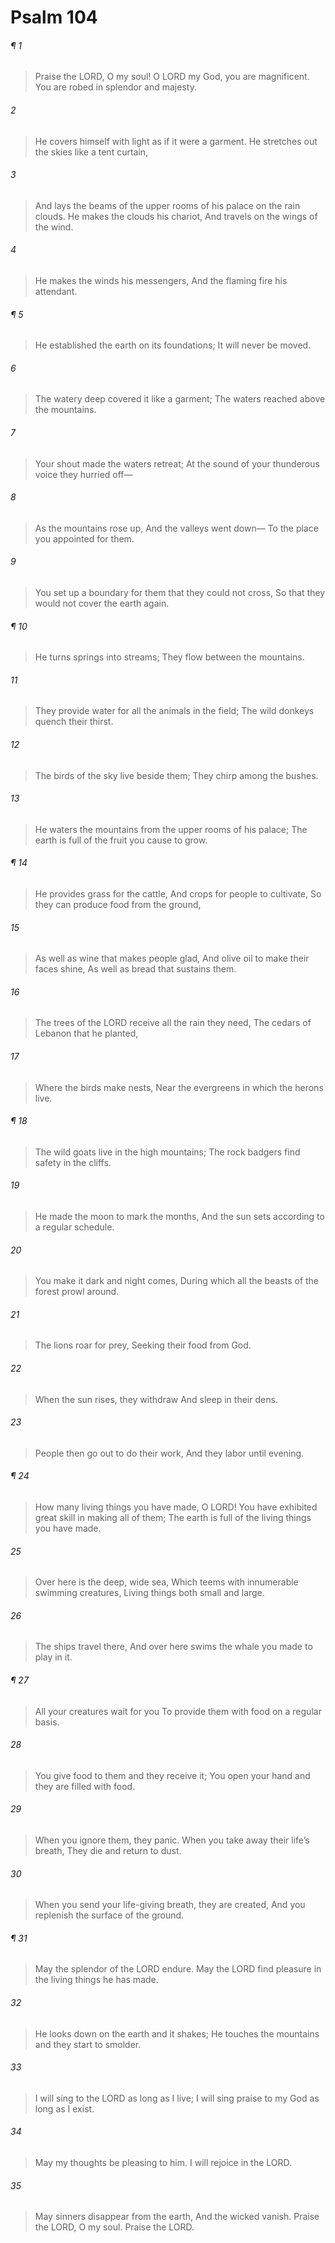 # Psalm 104
###### ¶ 1
> Praise the LORD, O my soul!
> O LORD my God, you are magnificent.
> You are robed in splendor and majesty.
###### 2
> He covers himself with light as if it were a garment.
> He stretches out the skies like a tent curtain,
###### 3
> And lays the beams of the upper rooms of his palace on the rain clouds.
> He makes the clouds his chariot,
> And travels on the wings of the wind.
###### 4
> He makes the winds his messengers,
> And the flaming fire his attendant.
###### ¶ 5
> He established the earth on its foundations;
> It will never be moved.
###### 6
> The watery deep covered it like a garment;
> The waters reached above the mountains.
###### 7
> Your shout made the waters retreat;
> At the sound of your thunderous voice they hurried off—
###### 8
> As the mountains rose up,
> And the valleys went down—
> To the place you appointed for them.
###### 9
> You set up a boundary for them that they could not cross,
> So that they would not cover the earth again.
###### ¶ 10
> He turns springs into streams;
> They flow between the mountains.
###### 11
> They provide water for all the animals in the field;
> The wild donkeys quench their thirst.
###### 12
> The birds of the sky live beside them;
> They chirp among the bushes.
###### 13
> He waters the mountains from the upper rooms of his palace;
> The earth is full of the fruit you cause to grow.
###### ¶ 14
> He provides grass for the cattle,
> And crops for people to cultivate,
> So they can produce food from the ground,
###### 15
> As well as wine that makes people glad,
> And olive oil to make their faces shine,
> As well as bread that sustains them.
###### 16
> The trees of the LORD receive all the rain they need,
> The cedars of Lebanon that he planted,
###### 17
> Where the birds make nests,
> Near the evergreens in which the herons live.
###### ¶ 18
> The wild goats live in the high mountains;
> The rock badgers find safety in the cliffs.
###### 19
> He made the moon to mark the months,
> And the sun sets according to a regular schedule.
###### 20
> You make it dark and night comes,
> During which all the beasts of the forest prowl around.
###### 21
> The lions roar for prey,
> Seeking their food from God.
###### 22
> When the sun rises, they withdraw
> And sleep in their dens.
###### 23
> People then go out to do their work,
> And they labor until evening.
###### ¶ 24
> How many living things you have made, O LORD!
> You have exhibited great skill in making all of them;
> The earth is full of the living things you have made.
###### 25
> Over here is the deep, wide sea,
> Which teems with innumerable swimming creatures,
> Living things both small and large.
###### 26
> The ships travel there,
> And over here swims the whale you made to play in it.
###### ¶ 27
> All your creatures wait for you
> To provide them with food on a regular basis.
###### 28
> You give food to them and they receive it;
> You open your hand and they are filled with food.
###### 29
> When you ignore them, they panic.
> When you take away their life’s breath,
> They die and return to dust.
###### 30
> When you send your life-giving breath, they are created,
> And you replenish the surface of the ground.
###### ¶ 31
> May the splendor of the LORD endure.
> May the LORD find pleasure in the living things he has made.
###### 32
> He looks down on the earth and it shakes;
> He touches the mountains and they start to smolder.
###### 33
> I will sing to the LORD as long as I live;
> I will sing praise to my God as long as I exist.
###### 34
> May my thoughts be pleasing to him.
> I will rejoice in the LORD.
###### 35
> May sinners disappear from the earth,
> And the wicked vanish.
> Praise the LORD, O my soul.
> Praise the LORD.

